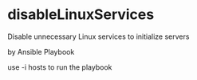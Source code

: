 # disableLinuxServices
Disable unnecessary Linux services to initialize servers

by Ansible Playbook

use -i hosts to run the playbook
